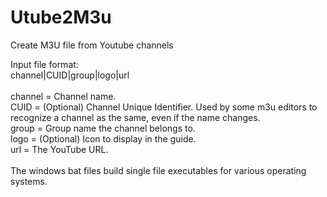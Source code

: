 # Utube2M3u
Create M3U file from Youtube channels

Input file format: <br />
channel|CUID|group|logo|url <br /><br />
channel = Channel name. <br />
CUID = (Optional) Channel Unique Identifier.  Used by some m3u editors to recognize a channel as the same, even if the name changes. <br />
group = Group name the channel belongs to. <br />
logo = (Optional) Icon to display in the guide. <br />
url = The YouTube URL. <br />
<br />
The windows bat files build single file executables for various operating systems. <br />
